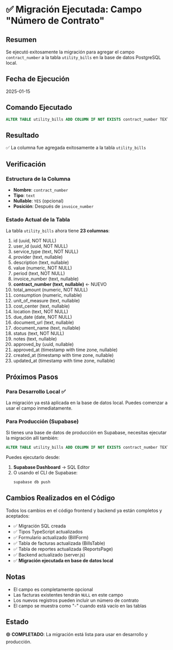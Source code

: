 # ✅ Migración Ejecutada: Campo "Número de Contrato"

## Resumen
Se ejecutó exitosamente la migración para agregar el campo `contract_number` a la tabla `utility_bills` en la base de datos PostgreSQL local.

## Fecha de Ejecución
2025-01-15

## Comando Ejecutado
```sql
ALTER TABLE utility_bills ADD COLUMN IF NOT EXISTS contract_number TEXT;
```

## Resultado
✅ La columna fue agregada exitosamente a la tabla `utility_bills`

## Verificación

### Estructura de la Columna
- **Nombre**: `contract_number`
- **Tipo**: `text`
- **Nullable**: `YES` (opcional)
- **Posición**: Después de `invoice_number`

### Estado Actual de la Tabla
La tabla `utility_bills` ahora tiene **23 columnas**:

1. id (uuid, NOT NULL)
2. user_id (uuid, NOT NULL)
3. service_type (text, NOT NULL)
4. provider (text, nullable)
5. description (text, nullable)
6. value (numeric, NOT NULL)
7. period (text, NOT NULL)
8. invoice_number (text, nullable)
9. **contract_number (text, nullable)** ← NUEVO
10. total_amount (numeric, NOT NULL)
11. consumption (numeric, nullable)
12. unit_of_measure (text, nullable)
13. cost_center (text, nullable)
14. location (text, NOT NULL)
15. due_date (date, NOT NULL)
16. document_url (text, nullable)
17. document_name (text, nullable)
18. status (text, NOT NULL)
19. notes (text, nullable)
20. approved_by (uuid, nullable)
21. approved_at (timestamp with time zone, nullable)
22. created_at (timestamp with time zone, nullable)
23. updated_at (timestamp with time zone, nullable)

## Próximos Pasos

### Para Desarrollo Local ✅
La migración ya está aplicada en la base de datos local. Puedes comenzar a usar el campo inmediatamente.

### Para Producción (Supabase)
Si tienes una base de datos de producción en Supabase, necesitas ejecutar la migración allí también:

```sql
ALTER TABLE utility_bills ADD COLUMN IF NOT EXISTS contract_number TEXT;
```

Puedes ejecutarlo desde:
1. **Supabase Dashboard** → SQL Editor
2. O usando el CLI de Supabase:
   ```bash
   supabase db push
   ```

## Cambios Realizados en el Código

Todos los cambios en el código frontend y backend ya están completos y aceptados:

- ✅ Migración SQL creada
- ✅ Tipos TypeScript actualizados
- ✅ Formulario actualizado (BillForm)
- ✅ Tabla de facturas actualizada (BillsTable)
- ✅ Tabla de reportes actualizada (ReportsPage)
- ✅ Backend actualizado (server.js)
- ✅ **Migración ejecutada en base de datos local**

## Notas

- El campo es completamente opcional
- Las facturas existentes tendrán `NULL` en este campo
- Los nuevos registros pueden incluir un número de contrato
- El campo se muestra como "-" cuando está vacío en las tablas

## Estado
🟢 **COMPLETADO**: La migración está lista para usar en desarrollo y producción.

